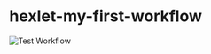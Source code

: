 # hexlet-my-first-workflow

![Test Workflow](https://github.com/nicholasChieftain/hexlet-my-first-workflow/actions)
